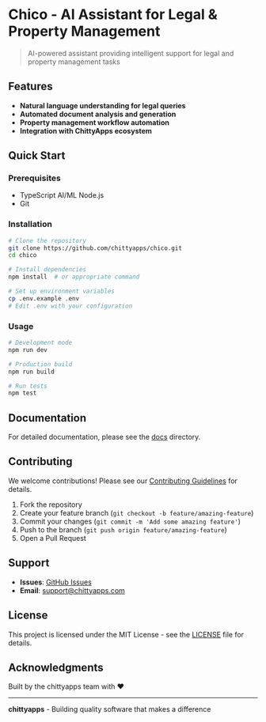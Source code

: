# Chico - AI Assistant for Legal & Property Management

> AI-powered assistant providing intelligent support for legal and property management tasks

## Features

- **Natural language understanding for legal queries**
- **Automated document analysis and generation**
- **Property management workflow automation**
- **Integration with ChittyApps ecosystem**

## Quick Start

### Prerequisites

- TypeScript AI/ML Node.js
- Git

### Installation

```bash
# Clone the repository
git clone https://github.com/chittyapps/chico.git
cd chico

# Install dependencies
npm install  # or appropriate command

# Set up environment variables
cp .env.example .env
# Edit .env with your configuration
```

### Usage

```bash
# Development mode
npm run dev

# Production build
npm run build

# Run tests
npm test
```

## Documentation

For detailed documentation, please see the [docs](./docs) directory.

## Contributing

We welcome contributions! Please see our [Contributing Guidelines](CONTRIBUTING.md) for details.

1. Fork the repository
2. Create your feature branch (`git checkout -b feature/amazing-feature`)
3. Commit your changes (`git commit -m 'Add some amazing feature'`)
4. Push to the branch (`git push origin feature/amazing-feature`)
5. Open a Pull Request

## Support

- **Issues**: [GitHub Issues](https://github.com/chittyapps/chico/issues)
- **Email**: support@chittyapps.com

## License

This project is licensed under the MIT License - see the [LICENSE](LICENSE) file for details.

## Acknowledgments

Built by the chittyapps team with ❤️

---

**chittyapps** - Building quality software that makes a difference
